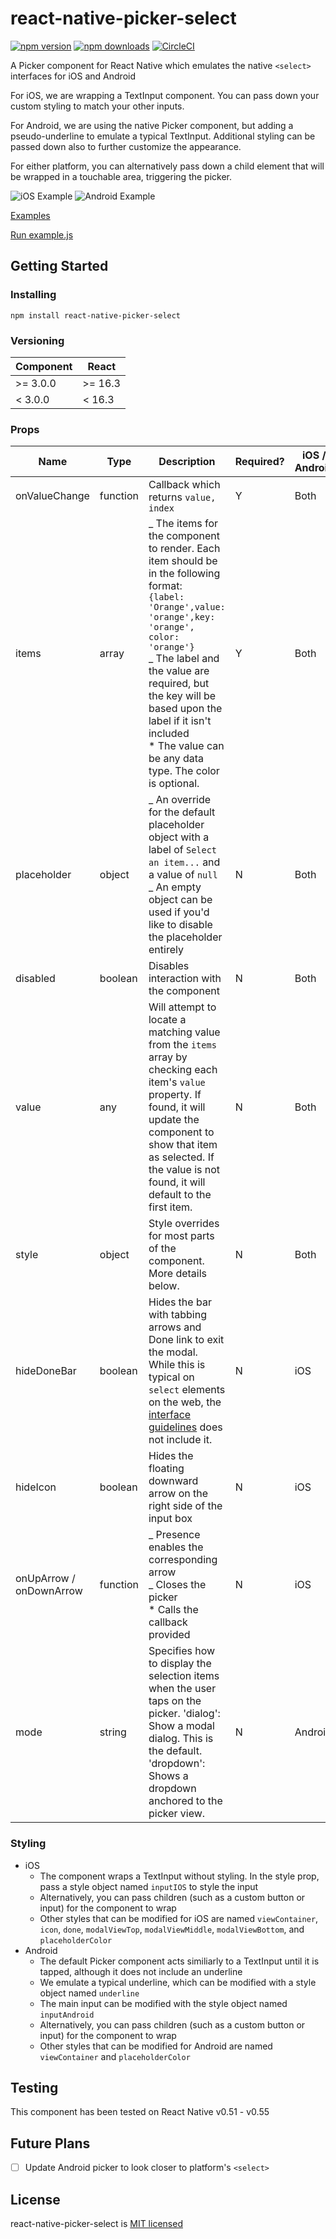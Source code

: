# react-native-picker-select

[![npm version](https://badge.fury.io/js/react-native-picker-select.svg)](https://badge.fury.io/js/react-native-picker-select)
[![npm downloads](https://img.shields.io/npm/dm/react-native-picker-select.svg?style=flat-square)](https://www.npmjs.com/package/react-native-picker-select)
[![CircleCI](https://circleci.com/gh/lawnstarter/react-native-picker-select.svg?style=svg)](https://circleci.com/gh/lawnstarter/react-native-picker-select)

A Picker component for React Native which emulates the native `<select>` interfaces for iOS and Android

For iOS, we are wrapping a TextInput component. You can pass down your custom styling to match your other inputs.

For Android, we are using the native Picker component, but adding a pseudo-underline to emulate a typical TextInput. Additional styling can be passed down also to further customize the appearance.

For either platform, you can alternatively pass down a child element that will be wrapped in a touchable area, triggering the picker.

![iOS Example](./example/ios-example.gif) ![Android Example](./example/android-example.png)

[Examples](https://github.com/lawnstarter/react-native-picker-select/tree/master/example)

[Run example.js](https://snack.expo.io/SJJaVK31X)

## Getting Started

### Installing

`npm install react-native-picker-select`

### Versioning

| Component | React   |
| --------- | ------- |
| >= 3.0.0  | >= 16.3 |
| < 3.0.0   | < 16.3  |

### Props

| Name                    | Type     | Description                                                                                                                                                                                                                                                                                                                       | Required? | iOS / Android |
| ----------------------- | -------- | --------------------------------------------------------------------------------------------------------------------------------------------------------------------------------------------------------------------------------------------------------------------------------------------------------------------------------- | --------- | ------------- |
| onValueChange           | function | Callback which returns `value, index`                                                                                                                                                                                                                                                                                             | Y         | Both          |
| items                   | array    | _ The items for the component to render. Each item should be in the following format:<br>`{label: 'Orange',value: 'orange',key: 'orange', color: 'orange'}`<br>_ The label and the value are required, but the key will be based upon the label if it isn't included<br>\* The value can be any data type. The color is optional. | Y         | Both          |
| placeholder             | object   | _ An override for the default placeholder object with a label of `Select an item...` and a value of `null`<br>_ An empty object can be used if you'd like to disable the placeholder entirely                                                                                                                                     | N         | Both          |
| disabled                | boolean  | Disables interaction with the component                                                                                                                                                                                                                                                                                           | N         | Both          |
| value                   | any      | Will attempt to locate a matching value from the `items` array by checking each item's `value` property. If found, it will update the component to show that item as selected. If the value is not found, it will default to the first item.                                                                                      | N         | Both          |
| style                   | object   | Style overrides for most parts of the component. More details below.                                                                                                                                                                                                                                                              | N         | Both          |
| hideDoneBar             | boolean  | Hides the bar with tabbing arrows and Done link to exit the modal. While this is typical on `select` elements on the web, the [interface guidelines](https://developer.apple.com/ios/human-interface-guidelines/controls/pickers/) does not include it.                                                                           | N         | iOS           |
| hideIcon                | boolean  | Hides the floating downward arrow on the right side of the input box                                                                                                                                                                                                                                                              | N         | iOS           |
| onUpArrow / onDownArrow | function | _ Presence enables the corresponding arrow<br>_ Closes the picker<br>\* Calls the callback provided                                                                                                                                                                                                                               | N         | iOS           |
| mode                    | string   | Specifies how to display the selection items when the user taps on the picker. 'dialog': Show a modal dialog. This is the default. 'dropdown': Shows a dropdown anchored to the picker view.                                                                                                                                      | N         | Android       |

### Styling

*   iOS
    *   The component wraps a TextInput without styling. In the style prop, pass a style object named `inputIOS` to style the input
    *   Alternatively, you can pass children (such as a custom button or input) for the component to wrap
    *   Other styles that can be modified for iOS are named `viewContainer`, `icon`, `done`, `modalViewTop`, `modalViewMiddle`, `modalViewBottom`, and `placeholderColor`
*   Android
    *   The default Picker component acts similiarly to a TextInput until it is tapped, although it does not include an underline
    *   We emulate a typical underline, which can be modified with a style object named `underline`
    *   The main input can be modified with the style object named `inputAndroid`
    *   Alternatively, you can pass children (such as a custom button or input) for the component to wrap
    *   Other styles that can be modified for Android are named `viewContainer` and `placeholderColor`

## Testing

This component has been tested on React Native v0.51 - v0.55

## Future Plans

*   [ ] Update Android picker to look closer to platform's `<select>`

## License

react-native-picker-select is [MIT licensed](https://github.com/lawnstarter/react-native-picker-select/tree/master/LICENSE)
